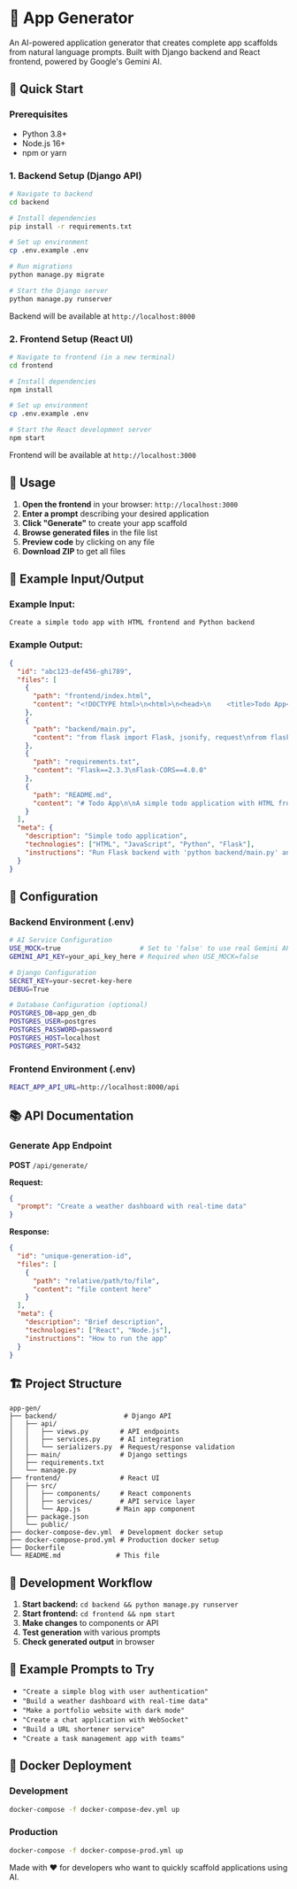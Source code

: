 # 🤖 App Generator

An AI-powered application generator that creates complete app scaffolds from natural language prompts. Built with Django backend and React frontend, powered by Google's Gemini AI.

## 🚀 Quick Start

### Prerequisites
- Python 3.8+
- Node.js 16+
- npm or yarn

### 1. Backend Setup (Django API)

```bash
# Navigate to backend
cd backend

# Install dependencies
pip install -r requirements.txt

# Set up environment
cp .env.example .env

# Run migrations
python manage.py migrate

# Start the Django server
python manage.py runserver
```

Backend will be available at `http://localhost:8000`

### 2. Frontend Setup (React UI)

```bash
# Navigate to frontend (in a new terminal)
cd frontend

# Install dependencies
npm install

# Set up environment
cp .env.example .env

# Start the React development server
npm start
```

Frontend will be available at `http://localhost:3000`

## 🎯 Usage

1. **Open the frontend** in your browser: `http://localhost:3000`
2. **Enter a prompt** describing your desired application
3. **Click "Generate"** to create your app scaffold
4. **Browse generated files** in the file list
5. **Preview code** by clicking on any file
6. **Download ZIP** to get all files

## 📝 Example Input/Output

### Example Input:
```
Create a simple todo app with HTML frontend and Python backend
```

### Example Output:
```json
{
  "id": "abc123-def456-ghi789",
  "files": [
    {
      "path": "frontend/index.html",
      "content": "<!DOCTYPE html>\n<html>\n<head>\n    <title>Todo App</title>\n    <style>\n        body { font-family: Arial, sans-serif; }\n        .todo-item { padding: 10px; border: 1px solid #ddd; margin: 5px 0; }\n    </style>\n</head>\n<body>\n    <h1>Todo App</h1>\n    <div id=\"todo-container\">\n        <input type=\"text\" id=\"todo-input\" placeholder=\"Add new todo...\">\n        <button onclick=\"addTodo()\">Add</button>\n        <div id=\"todo-list\"></div>\n    </div>\n    <script>\n        let todos = [];\n        function addTodo() {\n            const input = document.getElementById('todo-input');\n            todos.push(input.value);\n            renderTodos();\n            input.value = '';\n        }\n        function renderTodos() {\n            const list = document.getElementById('todo-list');\n            list.innerHTML = todos.map(todo => \n                `<div class=\"todo-item\">${todo}</div>`\n            ).join('');\n        }\n    </script>\n</body>\n</html>"
    },
    {
      "path": "backend/main.py",
      "content": "from flask import Flask, jsonify, request\nfrom flask_cors import CORS\n\napp = Flask(__name__)\nCORS(app)\n\n# In-memory storage for todos\ntodos = []\n\n@app.route('/api/todos', methods=['GET'])\ndef get_todos():\n    return jsonify(todos)\n\n@app.route('/api/todos', methods=['POST'])\ndef add_todo():\n    data = request.get_json()\n    todo = {\n        'id': len(todos) + 1,\n        'text': data['text'],\n        'completed': False\n    }\n    todos.append(todo)\n    return jsonify(todo)\n\n@app.route('/api/todos/<int:todo_id>', methods=['DELETE'])\ndef delete_todo(todo_id):\n    global todos\n    todos = [t for t in todos if t['id'] != todo_id]\n    return jsonify({'success': True})\n\nif __name__ == '__main__':\n    app.run(debug=True, port=5000)"
    },
    {
      "path": "requirements.txt",
      "content": "Flask==2.3.3\nFlask-CORS==4.0.0"
    },
    {
      "path": "README.md",
      "content": "# Todo App\n\nA simple todo application with HTML frontend and Flask backend.\n\n## Setup\n\n1. Install dependencies:\n```bash\npip install -r requirements.txt\n```\n\n2. Run the backend:\n```bash\npython backend/main.py\n```\n\n3. Open `frontend/index.html` in your browser\n\n## Features\n\n- Add new todos\n- View todo list\n- Delete todos (backend API ready)\n- Responsive design\n\n## API Endpoints\n\n- `GET /api/todos` - Get all todos\n- `POST /api/todos` - Add new todo\n- `DELETE /api/todos/<id>` - Delete todo"
    }
  ],
  "meta": {
    "description": "Simple todo application",
    "technologies": ["HTML", "JavaScript", "Python", "Flask"],
    "instructions": "Run Flask backend with 'python backend/main.py' and open frontend/index.html in browser"
  }
}
```

## 🔧 Configuration

### Backend Environment (.env)
```bash
# AI Service Configuration
USE_MOCK=true                    # Set to 'false' to use real Gemini API
GEMINI_API_KEY=your_api_key_here # Required when USE_MOCK=false

# Django Configuration
SECRET_KEY=your-secret-key-here
DEBUG=True

# Database Configuration (optional)
POSTGRES_DB=app_gen_db
POSTGRES_USER=postgres
POSTGRES_PASSWORD=password
POSTGRES_HOST=localhost
POSTGRES_PORT=5432
```

### Frontend Environment (.env)
```bash
REACT_APP_API_URL=http://localhost:8000/api
```

## 📚 API Documentation

### Generate App Endpoint

**POST** `/api/generate/`

**Request:**
```json
{
  "prompt": "Create a weather dashboard with real-time data"
}
```

**Response:**
```json
{
  "id": "unique-generation-id",
  "files": [
    {
      "path": "relative/path/to/file",
      "content": "file content here"
    }
  ],
  "meta": {
    "description": "Brief description",
    "technologies": ["React", "Node.js"],
    "instructions": "How to run the app"
  }
}
```

## 🏗️ Project Structure

```
app-gen/
├── backend/                 # Django API
│   ├── api/
│   │   ├── views.py        # API endpoints
│   │   ├── services.py     # AI integration
│   │   └── serializers.py  # Request/response validation
│   ├── main/               # Django settings
│   ├── requirements.txt
│   └── manage.py
├── frontend/               # React UI
│   ├── src/
│   │   ├── components/     # React components
│   │   ├── services/       # API service layer
│   │   └── App.js         # Main app component
│   ├── package.json
│   └── public/
├── docker-compose-dev.yml  # Development docker setup
├── docker-compose-prod.yml # Production docker setup
├── Dockerfile
└── README.md              # This file
```

## 🔄 Development Workflow

1. **Start backend:** `cd backend && python manage.py runserver`
2. **Start frontend:** `cd frontend && npm start`
3. **Make changes** to components or API
4. **Test generation** with various prompts
5. **Check generated output** in browser

## 🧪 Example Prompts to Try

- `"Create a simple blog with user authentication"`
- `"Build a weather dashboard with real-time data"`
- `"Make a portfolio website with dark mode"`
- `"Create a chat application with WebSocket"`
- `"Build a URL shortener service"`
- `"Create a task management app with teams"`

## 🐳 Docker Deployment

### Development
```bash
docker-compose -f docker-compose-dev.yml up
```

### Production
```bash
docker-compose -f docker-compose-prod.yml up
```


Made with ❤️ for developers who want to quickly scaffold applications using AI.
